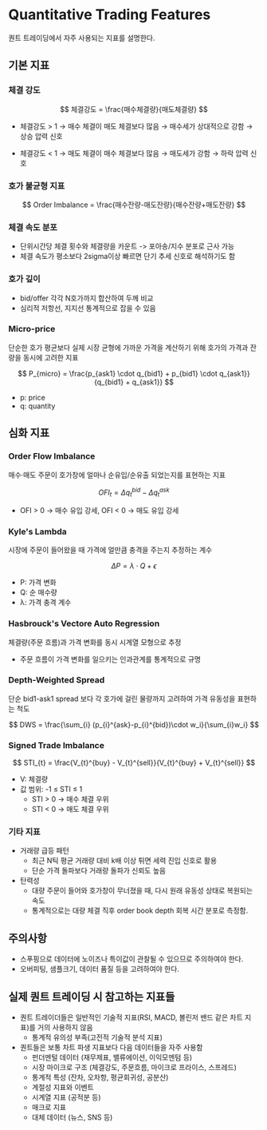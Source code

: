 # Quantitative Trading Features

퀀트 트레이딩에서 자주 사용되는 지표를 설명한다.

## 기본 지표

### 체결 강도

$$
체결강도 = \frac{매수체결량}{매도체결량}
$$

- 체결강도 > 1
  → 매수 체결이 매도 체결보다 많음 → 매수세가 상대적으로 강함 → 상승 압력 신호

- 체결강도 < 1
  → 매도 체결이 매수 체결보다 많음 → 매도세가 강함 → 하락 압력 신호

### 호가 불균형 지표

$$
Order Imbalance = \frac{매수잔량-매도잔량}{매수잔량+매도잔량}
$$

### 체결 속도 분포

- 단위시간당 체결 횟수와 체결량을 카운트 -> 포아송/지수 분포로 근사 가능
- 체결 속도가 평소보다 2sigma이상 빠르면 단기 추세 신호로 해석하기도 함

### 호가 깊이

- bid/offer 각각 N호가까지 합산하여 두께 비교
- 심리적 저항선, 지지선 통계적으로 잡을 수 있음

### Micro-price

단순한 호가 평균보다 실제 시장 균형에 가까운 가격을 계산하기 위해 호가의 가격과 잔량을 동시에 고려한 지표

$$
P_{micro} = \frac{p_{ask1} \cdot q_{bid1} + p_{bid1} \cdot q_{ask1}}{q_{bid1} + q_{ask1}}
$$

- p: price
- q: quantity

## 심화 지표

### Order Flow Imbalance

매수·매도 주문이 호가창에 얼마나 순유입/순유출 되었는지를 표현하는 지표

$$
OFI_{t} = \Delta q_{t}^{bid} - \Delta q_{t}^{ask}
$$

- OFI > 0 → 매수 유입 강세, OFI < 0 → 매도 유입 강세

###  Kyle's Lambda

시장에 주문이 들어왔을 때 가격에 얼만큼 충격을 주는지 추정하는 계수

$$
\Delta P = \lambda \cdot Q + \epsilon
$$

- P: 가격 변화
- Q: 순 매수량
- λ: 가격 충격 계수

### Hasbrouck's Vectore Auto Regression

체결량(주문 흐름)과 가격 변화를 동시 시계열 모형으로 추정

- 주문 흐름이 가격 변화를 일으키는 인과관계를 통계적으로 규명

### Depth-Weighted Spread

단순 bid1-ask1 spread 보다 각 호가에 걸린 물량까지 고려하여 가격 유동성을 표현하는 척도

$$
DWS = \frac{\sum_{i} (p_{i}^{ask}-p_{i}^{bid})\cdot w_i}{\sum_{i}w_i}
$$

### Signed Trade Imbalance

$$
STI_{t} = \frac{V_{t}^{buy} - V_{t}^{sell}}{V_{t}^{buy} + V_{t}^{sell}}
$$

- V: 체결량
- 값 범위: -1 ≤ STI ≤ 1
  - STI > 0 → 매수 체결 우위
  - STI < 0 → 매도 체결 우위

### 기타 지표

- 거래량 급등 패턴
  - 최근 N틱 평균 거래량 대비 k배 이상 튀면 세력 진입 신호로 활용
  - 단순 가격 돌파보다 거래량 돌파가 신뢰도 높음
- 탄력성
  - 대량 주문이 들어와 호가창이 무너졌을 때, 다시 원래 유동성 상태로 복원되는 속도
  - 통계적으로는 대량 체결 직후 order book depth 회복 시간 분포로 측정함.

## 주의사항

- 스푸핑으로 데이터에 노이즈나 특이값이 관찰될 수 있으므로 주의하여야 한다.
- 오버피팅, 샘플크기, 데이터 품질 등을 고려하여야 한다.

## 실제 퀀트 트레이딩 시 참고하는 지표들

- 퀀트 트레이더들은 일반적인 기술적 지표(RSI, MACD, 볼린저 밴드 같은 차트 지표)를 거의 사용하지 않음
  - 통계적 유의성 부족(고전적 기술적 분석 지표)
- 퀀트들은 보통 차트 파생 지표보다 다음 데이터들을 자주 사용함
  - 펀더멘털 데이터 (재무제표, 밸류에이션, 이익모멘텀 등)
  - 시장 마이크로 구조 (체결강도, 주문흐름, 마이크로 프라이스, 스프레드)
  - 통계적 특성 (잔차, 오차항, 평균회귀성, 공분산)
  - 계절성 지표와 이벤트
  - 시계열 지표 (공적분 등)
  - 매크로 지표
  - 대체 데이터 (뉴스, SNS 등)